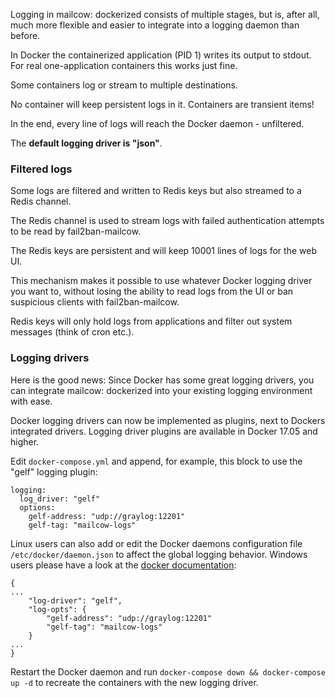 Logging in mailcow: dockerized consists of multiple stages, but is, after all, much more flexible and easier to integrate into a logging daemon than before.

In Docker the containerized application (PID 1) writes its output to stdout. For real one-application containers this works just fine.

Some containers log or stream to multiple destinations.

No container will keep persistent logs in it. Containers are transient items!

In the end, every line of logs will reach the Docker daemon - unfiltered.

The **default logging driver is "json"**.

### Filtered logs

Some logs are filtered and written to Redis keys but also streamed to a Redis channel.

The Redis channel is used to stream logs with failed authentication attempts to be read by fail2ban-mailcow.

The Redis keys are persistent and will keep 10001 lines of logs for the web UI.

This mechanism makes it possible to use whatever Docker logging driver you want to, without losing 
the ability to read logs from the UI or ban suspicious clients with fail2ban-mailcow.

Redis keys will only hold logs from applications and filter out system messages (think of cron etc.).

### Logging drivers

Here is the good news: Since Docker has some great logging drivers, you can integrate mailcow: dockerized into your existing logging environment with ease.

Docker logging drivers can now be implemented as plugins, next to Dockers integrated drivers.
Logging driver plugins are available in Docker 17.05 and higher.

Edit `docker-compose.yml` and append, for example, this block to use the "gelf" logging plugin:

```
logging:
  log_driver: "gelf"
  options:
    gelf-address: "udp://graylog:12201"
    gelf-tag: "mailcow-logs"
```

Linux users can also add or edit the Docker daemons configuration file `/etc/docker/daemon.json` to affect the global logging behavior. Windows users please have a look at the [docker documentation](https://docs.docker.com/engine/reference/commandline/dockerd//#windows-configuration-file):

```
{
...
    "log-driver": "gelf",
    "log-opts": {
        "gelf-address": "udp://graylog:12201"
        "gelf-tag": "mailcow-logs"
    }
...
}

```

Restart the Docker daemon and run `docker-compose down && docker-compose up -d` to recreate the containers with the new logging driver.
